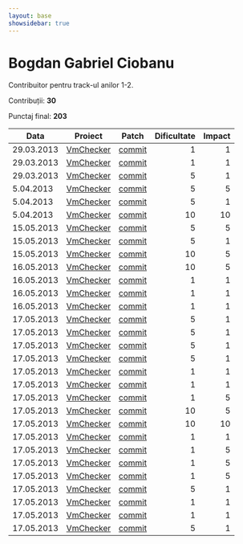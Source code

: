 ```yaml
---
layout: base
showsidebar: true
---
```


# Bogdan Gabriel Ciobanu

Contribuitor pentru track-ul anilor 1-2.

Contribuții: **30**

Punctaj final: **203**

|Data |Proiect | Patch |Dificultate|Impact|
|-----|--------|-------|----------:|-----:|
|29.03.2013|[VmChecker][vmchecker]|[commit](https://github.com/aismail/vmgui/pull/43)|1|1|
|29.03.2013|[VmChecker][vmchecker]|[commit](https://github.com/aismail/vmgui/pull/64)|1|1|
|29.03.2013|[VmChecker][vmchecker]|[commit](https://github.com/aismail/vmgui/pull/30)|5|1|
| 5.04.2013|[VmChecker][vmchecker]|[commit](https://github.com/aismail/vmgui/pull/97)|5|5|
| 5.04.2013|[VmChecker][vmchecker]|[commit](https://github.com/aismail/vmgui/pull/90)|5|1|
| 5.04.2013|[VmChecker][vmchecker]|[commit](https://github.com/aismail/vmgui/pull/85)|10|10|
|15.05.2013|[VmChecker][vmchecker]|[commit](https://github.com/aismail/vmgui/pull/130)|5|5|
|15.05.2013|[VmChecker][vmchecker]|[commit](https://github.com/aismail/vmgui/pull/127)|5|1|
|15.05.2013|[VmChecker][vmchecker]|[commit](https://github.com/aismail/vmgui/pull/132)|10|5|
|16.05.2013|[VmChecker][vmchecker]|[commit](https://github.com/aismail/vmgui/pull/133)|10|5|
|16.05.2013|[VmChecker][vmchecker]|[commit](https://github.com/aismail/vmgui/pull/142)|1|1|
|16.05.2013|[VmChecker][vmchecker]|[commit](https://github.com/aismail/vmgui/pull/143)|1|1|
|16.05.2013|[VmChecker][vmchecker]|[commit](https://github.com/aismail/vmgui/pull/144)|1|1|
|17.05.2013|[VmChecker][vmchecker]|[commit](https://github.com/aismail/vmgui/pull/134)|5|1|
|17.05.2013|[VmChecker][vmchecker]|[commit](https://github.com/aismail/vmgui/pull/135)|5|1|
|17.05.2013|[VmChecker][vmchecker]|[commit](https://github.com/aismail/vmgui/pull/131)|5|1|
|17.05.2013|[VmChecker][vmchecker]|[commit](https://github.com/aismail/vmgui/pull/122)|5|1|
|17.05.2013|[VmChecker][vmchecker]|[commit](https://github.com/aismail/vmgui/pull/145)|1|1|
|17.05.2013|[VmChecker][vmchecker]|[commit](https://github.com/aismail/vmgui/pull/148)|1|1|
|17.05.2013|[VmChecker][vmchecker]|[commit](https://github.com/aismail/vmgui/pull/150)|1|5|
|17.05.2013|[VmChecker][vmchecker]|[commit](https://github.com/aismail/vmgui/pull/152)|10|5|
|17.05.2013|[VmChecker][vmchecker]|[commit](https://github.com/aismail/vmgui/pull/154)|10|10|
|17.05.2013|[VmChecker][vmchecker]|[commit](https://github.com/uberVU/mozaic/pull/89)|1|1|
|17.05.2013|[VmChecker][vmchecker]|[commit](https://github.com/aismail/vmgui/pull/156)|1|5|
|17.05.2013|[VmChecker][vmchecker]|[commit](https://github.com/aismail/vmgui/pull/158)|1|5|
|17.05.2013|[VmChecker][vmchecker]|[commit](https://github.com/aismail/vmgui/pull/160)|1|5|
|17.05.2013|[VmChecker][vmchecker]|[commit](https://github.com/aismail/vmgui/pull/136)|5|1|
|17.05.2013|[VmChecker][vmchecker]|[commit](https://github.com/aismail/vmgui/pull/163)|1|1|
|17.05.2013|[VmChecker][vmchecker]|[commit](https://github.com/aismail/vmgui/pull/164)|1|1|
|17.05.2013|[VmChecker][vmchecker]|[commit](https://github.com/aismail/vmgui/commit/77120f8f78a9bc9d8cb742d62dbe2f3044ad9a93)|5|1|

[vmchecker]: https://github.com/vmchecker "VmChecker"
